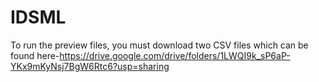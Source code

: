 # IDSML

To run the preview files, you must download two CSV files which can be found here-https://drive.google.com/drive/folders/1LWQI9k_sP6aP-YKx9mKyNsj7BgW6Rtc6?usp=sharing
